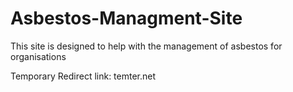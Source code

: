 # Asbestos-Managment-Site
This site is designed to help with the management of asbestos for organisations

Temporary Redirect link: temter.net

